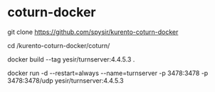 # coturn-docker

git clone https://github.com/spysir/kurento-coturn-docker

cd /kurento-coturn-docker/coturn/

docker build --tag yesir/turnserver:4.4.5.3 .

docker run -d --restart=always --name=turnserver -p 3478:3478 -p 3478:3478/udp yesir/turnserver:4.4.5.3
